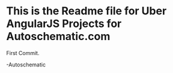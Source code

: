 # This is the Readme file for Uber AngularJS Projects for Autoschematic.com

First Commit.

-Autoschematic